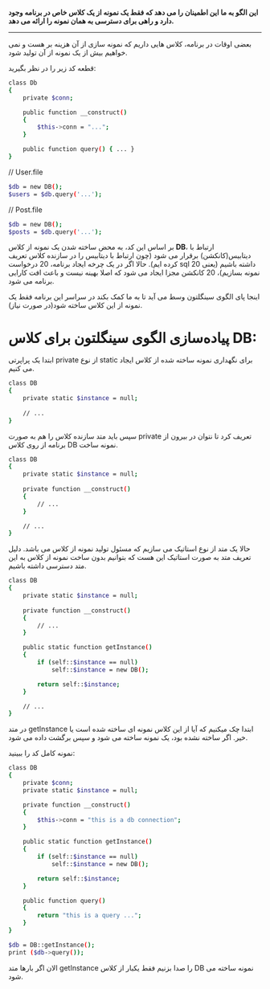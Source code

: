**این الگو به ما این اطمینان را می دهد که فقط یک نمونه از یک کلاس خاص در برنامه وجود دارد و راهی برای دسترسی به همان نمونه را ارائه می دهد.**

---
بعضی اوقات در برنامه، کلاس هایی داریم که نمونه سازی از آن هزینه بر هست و نمی خواهیم بیش از یک نمونه از آن تولید شود. 

قطعه کد زیر را در نظر بگیرید:

```sh
class Db
{
    private $conn;

    public function __construct()
    {
        $this->conn = "...";
    }

    public function query() { ... }
}
```

// User.file
```sh
$db = new DB();
$users = $db.query('...');
```
// Post.file
```sh
$db = new DB();
$posts = $db.query('...');
```
بر اساس این کد، به محض ساخته شدن یک نمونه از کلاس **DB**، ارتباط با دیتابیس(کانکشن) برقرار می شود (چون ارتباط با دیتابیس را در سازنده کلاس تعریف کرده ایم).
حالا اگر در یک چرخه ایجاد برنامه، 20 درخواست sql داشته باشیم (یعنی 20 نمونه بسازیم)، 20 کانکشن مجزا ایجاد می شود که اصلا بهینه نیست و باعث افت کارایی برنامه می شود.

اینجا پای الگوی سینگلتون وسط می آید تا به ما کمک بکند در سراسر این برنامه فقط یک نمونه از این کلاس ساخته شود(در صورت نیاز).

# پیاده‌سازی الگوی سینگلتون برای کلاس DB:

ابتدا یک پراپرتی private از نوع static برای نگهداری نمونه ساخته شده از کلاس ایجاد می کنیم.
```sh
class DB
{
    private static $instance = null;
 
    // ...
}
```
سپس باید متد سازنده کلاس را هم به صورت private تعریف کرد تا نتوان در بیرون از برنامه از روی کلاس DB نمونه ساخت.

```sh
class DB
{
    private static $instance = null;
 
    private function __construct()
    {
        // ...
    }

    // ...
}
```
حالا یک متد از نوع استاتیک می سازیم که مسئول تولید نمونه از کلاس می باشد. دلیل تعریف متد به صورت استاتیک این هست که بتوانیم بدون ساخت نمونه از کلاس به این متد دسترسی داشته باشیم.

```sh
class DB
{
    private static $instance = null;
 
    private function __construct()
    {
        // ...
    }

    public static function getInstance()
    {
        if (self::$instance == null)
            self::$instance = new DB();

        return self::$instance;
    }

    // ...
}
```
در متد getInstance ابتدا چک میکنیم که آیا از این کلاس نمونه ای ساخته شده است یا خیر. اگر ساخته نشده بود، یک نمونه ساخته می شود و سپس برگشت داده می شود.

نمونه کامل کد را ببینید:

```sh
class DB
{
    private $conn;
    private static $instance = null;

    private function __construct()
    {
        $this->conn = "this is a db connection";
    }

    public static function getInstance()
    {
        if (self::$instance == null)
            self::$instance = new DB();

        return self::$instance;
    }

    public function query()
    {
        return "this is a query ...";
    }
}

$db = DB::getInstance();
print ($db->query());
```
الان اگر بارها متد getInstance را صدا بزنیم فقط یکبار از کلاس DB نمونه ساخته می شود.